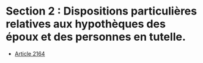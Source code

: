 # Section 2 : Dispositions particulières relatives aux hypothèques des époux et des personnes en tutelle.

- [Article 2164](article-2164.md)
